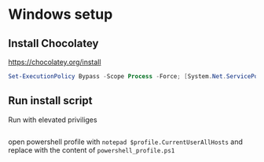 # Windows setup

## Install Chocolatey

https://chocolatey.org/install

```Powershell
Set-ExecutionPolicy Bypass -Scope Process -Force; [System.Net.ServicePointManager]::SecurityProtocol = [System.Net.ServicePointManager]::SecurityProtocol -bor 3072; iex ((New-Object System.Net.WebClient).DownloadString('https://chocolatey.org/install.ps1'))
```

## Run install script

Run with elevated priviliges

```

```

open powershell profile with `notepad $profile.CurrentUserAllHosts` and replace with the content of `powershell_profile.ps1`
